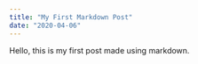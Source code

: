```yaml
---
title: "My First Markdown Post"
date: "2020-04-06"
---
```



Hello, this is my first post made using markdown.